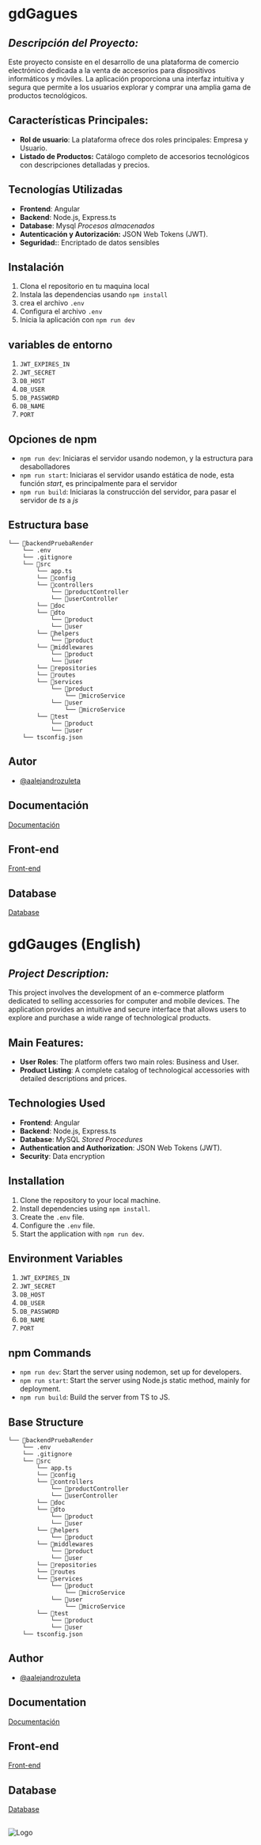 # gdGagues

## *Descripción del Proyecto:*
Este proyecto consiste en el desarrollo de una plataforma de comercio electrónico dedicada a la venta de accesorios para dispositivos informáticos y móviles. La aplicación proporciona una interfaz intuitiva y segura que permite a los usuarios explorar y comprar una amplia gama de productos tecnológicos.

## Características Principales:
- **Rol de usuario**: La plataforma ofrece dos roles principales: Empresa y Usuario.
- **Listado de Productos:** Catálogo completo de accesorios tecnológicos con descripciones detalladas y precios.

## Tecnologías Utilizadas
- **Frontend**: Angular
- **Backend**: Node.js, Express.ts
- **Database**: Mysql *Procesos almacenados*
- **Autenticación y Autorización:** JSON Web Tokens (JWT).
- **Seguridad:**: Encriptado de datos sensibles

## Instalación
 1. Clona el repositorio en tu maquina local
 2. Instala las dependencias usando `npm install`
 3. crea el archivo `.env`
 4. Configura el archivo `.env`
 5. Inicia la aplicación con `npm run dev`

## variables de entorno
  1. `JWT_EXPIRES_IN`
  2. `JWT_SECRET`
  3. `DB_HOST`
  4. `DB_USER`
  5. `DB_PASSWORD`
  6. `DB_NAME`
  7. `PORT`


## Opciones de npm
- `npm run dev`: Iniciaras el servidor usando nodemon, y la estructura para desabolladores
- `npm run start`: Iniciaras el servidor usando estática de node, esta función *start*, es principalmente para el servidor 
- `npm run build`: Iniciaras la construcción del servidor, para pasar el servidor de *ts* a *js*

## Estructura base

```
└── 📁backendPruebaRender
    └── .env
    └── .gitignore
    └── 📁src
        └── app.ts
        └── 📁config
        └── 📁controllers
            └── 📁productController
            └── 📁userController
        └── 📁doc
        └── 📁dto
            └── 📁product
            └── 📁user
        └── 📁helpers
            └── 📁product
        └── 📁middlewares
            └── 📁product
            └── 📁user
        └── 📁repositories
        └── 📁routes
        └── 📁services
            └── 📁product
                └── 📁microService
            └── 📁user
                └── 📁microService
        └── 📁test
            └── 📁product
            └── 📁user
    └── tsconfig.json
```

## Autor
- [@aalejandrozuleta](https://github.com/aalejandrozuleta)

## Documentación
[Documentación](https://www.notion.so/Documentaci-n-392f0951216c42df8b88c5237dde1ac2)

## Front-end
[Front-end](https://github.com/aalejandrozuleta/frontendPrueba.git)

## Database
[Database](https://github.com/aalejandrozuleta/database-prueba-render.git)


# gdGauges (English)

## *Project Description:*
This project involves the development of an e-commerce platform dedicated to selling accessories for computer and mobile devices. The application provides an intuitive and secure interface that allows users to explore and purchase a wide range of technological products.

## Main Features:
- **User Roles**: The platform offers two main roles: Business and User.
- **Product Listing**: A complete catalog of technological accessories with detailed descriptions and prices.

## Technologies Used
- **Frontend**: Angular
- **Backend**: Node.js, Express.ts
- **Database**: MySQL *Stored Procedures*
- **Authentication and Authorization**: JSON Web Tokens (JWT).
- **Security**: Data encryption

## Installation
1. Clone the repository to your local machine.
2. Install dependencies using `npm install`.
3. Create the `.env` file.
4. Configure the `.env` file.
5. Start the application with `npm run dev`.

## Environment Variables
1. `JWT_EXPIRES_IN`
2. `JWT_SECRET`
3. `DB_HOST`
4. `DB_USER`
5. `DB_PASSWORD`
6. `DB_NAME`
7. `PORT`

## npm Commands
- `npm run dev`: Start the server using nodemon, set up for developers.
- `npm run start`: Start the server using Node.js static method, mainly for deployment.
- `npm run build`: Build the server from TS to JS.

## Base Structure

```
└── 📁backendPruebaRender
    └── .env
    └── .gitignore
    └── 📁src
        └── app.ts
        └── 📁config
        └── 📁controllers
            └── 📁productController
            └── 📁userController
        └── 📁doc
        └── 📁dto
            └── 📁product
            └── 📁user
        └── 📁helpers
            └── 📁product
        └── 📁middlewares
            └── 📁product
            └── 📁user
        └── 📁repositories
        └── 📁routes
        └── 📁services
            └── 📁product
                └── 📁microService
            └── 📁user
                └── 📁microService
        └── 📁test
            └── 📁product
            └── 📁user
    └── tsconfig.json
```


## Author
- [@aalejandrozuleta](https://github.com/aalejandrozuleta)

## Documentation
[Documentación](https://www.notion.so/Documentaci-n-392f0951216c42df8b88c5237dde1ac2)

## Front-end
[Front-end](https://github.com/aalejandrozuleta/frontendPrueba.git)

## Database
[Database](https://github.com/aalejandrozuleta/database-prueba-render.git)

## 
![Logo](https://miro.medium.com/v2/resize:fit:1400/format:webp/0*a6oSE8C5z6SjVtjj.png)
